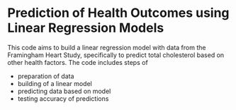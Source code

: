 # Prediction of Health Outcomes using Linear Regression Models 

This code aims to build a linear regression model with data from the Framingham Heart Study, specifically to predict total cholesterol based on other health factors. 
The code includes steps of 
* preparation of data
* building of a linear model
* predicting data based on model
* testing accuracy of predictions

